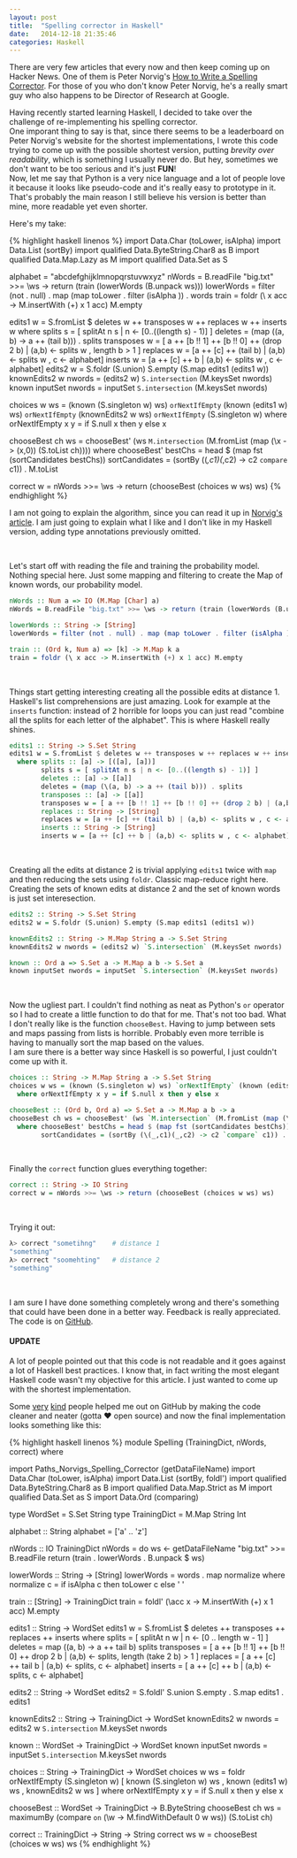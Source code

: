 ```yaml
---
layout: post
title:  "Spelling corrector in Haskell"
date:   2014-12-18 21:35:46
categories: Haskell
---
```


There are very few articles that every now and then keep coming up on Hacker News. One of them is Peter Norvig's [How to Write a Spelling Corrector](http://norvig.com/spell-correct.html).
For those of you who don't know Peter Norvig, he's a really smart guy who also happens to be Director of Research at Google.

Having recently started learning Haskell, I decided to take over the challenge of re-implementing his spelling corrector.  
One imporant thing to say is that, since there seems to be a leaderboard on Peter Norvig's website for the shortest implementations, I wrote this code trying to come up with the possible shortest version, putting *brevity over readability*, which is something I usually never do. But hey, sometimes we don't want to be too serious and it's just **FUN**!  
Now, let me say that Python is a very nice language and a lot of people love it because it looks like pseudo-code and it's really easy to prototype in it. That's probably the main reason I still believe his version is better than mine, more readable yet even shorter.

Here's my take:

{% highlight haskell linenos %}
import           Data.Char (toLower, isAlpha)
import           Data.List (sortBy)
import qualified Data.ByteString.Char8 as B
import qualified Data.Map.Lazy as M
import qualified Data.Set as S

alphabet = "abcdefghijklmnopqrstuvwxyz"
nWords = B.readFile "big.txt" >>= \ws -> return (train (lowerWords (B.unpack ws)))
lowerWords = filter (not . null) . map (map toLower . filter (isAlpha )) . words
train = foldr (\ x acc -> M.insertWith (+) x 1 acc) M.empty

edits1 w = S.fromList $ deletes w ++ transposes w ++ replaces w ++ inserts w
  where splits s = [ splitAt n s | n <- [0..((length s) - 1)] ]
        deletes = (map (\(a, b) -> a ++ (tail b))) . splits
        transposes w = [ a ++ [b !! 1] ++ [b !! 0] ++ (drop 2 b) | (a,b) <- splits w , length b > 1 ]
        replaces w = [a ++ [c] ++ (tail b) | (a,b) <- splits w , c <- alphabet]
        inserts w = [a ++ [c] ++ b | (a,b) <- splits w , c <- alphabet]
edits2 w = S.foldr (S.union) S.empty (S.map edits1 (edits1 w))
knownEdits2 w nwords = (edits2 w) `S.intersection` (M.keysSet nwords)
known inputSet nwords = inputSet `S.intersection` (M.keysSet nwords)

choices w ws = (known (S.singleton w) ws) `orNextIfEmpty` (known (edits1 w) ws)  `orNextIfEmpty` (knownEdits2 w ws) `orNextIfEmpty` (S.singleton w)
  where orNextIfEmpty x y = if S.null x then y else x

chooseBest ch ws = chooseBest' (ws `M.intersection` (M.fromList (map (\x -> (x,0)) (S.toList ch))))
  where chooseBest' bestChs = head $ (map fst (sortCandidates bestChs))
        sortCandidates = (sortBy (\(_,c1)(_,c2) -> c2 `compare` c1)) . M.toList

correct w = nWords >>= \ws -> return (chooseBest (choices w ws) ws)
{% endhighlight %}

I am not going to explain the algorithm, since you can read it up in [Norvig's article](http://norvig.com/spell-correct.html). I am just going to explain what I like and I don't like in my Haskell version, adding type annotations previously omitted.


<br>

Let's start off with reading the file and training the probability model. Nothing special here. Just some mapping and filtering to create the Map of known words, our probability model.

```haskell
nWords :: Num a => IO (M.Map [Char] a)
nWords = B.readFile "big.txt" >>= \ws -> return (train (lowerWords (B.unpack ws)))

lowerWords :: String -> [String]
lowerWords = filter (not . null) . map (map toLower . filter (isAlpha )) . words

train :: (Ord k, Num a) => [k] -> M.Map k a
train = foldr (\ x acc -> M.insertWith (+) x 1 acc) M.empty
```

<br>

Things start getting interesting creating all the possible edits at distance 1.  
Haskell's list comprehensions are just amazing. Look for example at the `inserts` function: instead of 2 horrible for loops you can just read "combine all the splits for each letter of the alphabet". This is where Haskell really shines.

```haskell
edits1 :: String -> S.Set String
edits1 w = S.fromList $ deletes w ++ transposes w ++ replaces w ++ inserts w
  where splits :: [a] -> [([a], [a])]
        splits s = [ splitAt n s | n <- [0..((length s) - 1)] ]
	    deletes :: [a] -> [[a]]
        deletes = (map (\(a, b) -> a ++ (tail b))) . splits
		transposes :: [a] -> [[a]]
        transposes w = [ a ++ [b !! 1] ++ [b !! 0] ++ (drop 2 b) | (a,b) <- splits w , length b > 1 ]
		replaces :: String -> [String]
        replaces w = [a ++ [c] ++ (tail b) | (a,b) <- splits w , c <- alphabet]
		inserts :: String -> [String]
        inserts w = [a ++ [c] ++ b | (a,b) <- splits w , c <- alphabet]
```

<br>

Creating all the edits at distance 2 is trivial applying `edits1` twice with `map` and then reducing the sets using `foldr`. Classic map-reduce right here.
Creating the sets of known edits at distance 2 and the set of known words is just set interesection.

```haskell
edits2 :: String -> S.Set String
edits2 w = S.foldr (S.union) S.empty (S.map edits1 (edits1 w))

knownEdits2 :: String -> M.Map String a -> S.Set String
knownEdits2 w nwords = (edits2 w) `S.intersection` (M.keysSet nwords)

known :: Ord a => S.Set a -> M.Map a b -> S.Set a
known inputSet nwords = inputSet `S.intersection` (M.keysSet nwords)
```

<br>

Now the ugliest part.
I couldn't find nothing as neat as Python's `or` operator so I had to create a little function to do that for me. That's not too bad.
What I don't really like is the function `chooseBest`. Having to jump between sets and maps passing from lists is horrible. Probably even more terrible is having to manually sort the map based on the values.  
I am sure there is a better way since Haskell is so powerful, I just couldn't come up with it.

```haskell
choices :: String -> M.Map String a -> S.Set String
choices w ws = (known (S.singleton w) ws) `orNextIfEmpty` (known (edits1 w) ws)  `orNextIfEmpty` (knownEdits2 w ws) `orNextIfEmpty` (S.singleton w)
  where orNextIfEmpty x y = if S.null x then y else x

chooseBest :: (Ord b, Ord a) => S.Set a -> M.Map a b -> a
chooseBest ch ws = chooseBest' (ws `M.intersection` (M.fromList (map (\x -> (x,0)) (S.toList ch))))
  where chooseBest' bestChs = head $ (map fst (sortCandidates bestChs))
        sortCandidates = (sortBy (\(_,c1)(_,c2) -> c2 `compare` c1)) . M.toList
```

<br>

Finally the `correct` function glues everything together:

```haskell
correct :: String -> IO String
correct w = nWords >>= \ws -> return (chooseBest (choices w ws) ws)
```

<br>

Trying it out:

```bash
λ> correct "sometihng"    # distance 1
"something"
λ> correct "soomehting"   # distance 2
"something"
```

<br>

I am sure I have done something completely wrong and there's something that could have been done in a better way. Feedback is really appreciated. The code is on [GitHub](https://github.com/MarcoSero/Norvigs-Spelling-Corrector).

#### UPDATE ####

A lot of people pointed out that this code is not readable and it goes against a lot of Haskell best practices. I know that, in fact writing the most elegant Haskell code wasn't my objective for this article. I just wanted to come up with the shortest implementation.

Some [very](https://github.com/MarcoSero/Norvigs-Spelling-Corrector/pull/2) [kind](https://github.com/MarcoSero/Norvigs-Spelling-Corrector/pull/3) people helped me out on GitHub by making the code cleaner and neater (gotta :heart: open source) and now the final implementation looks something like this:

{% highlight haskell linenos %}
module Spelling (TrainingDict, nWords, correct) where

import Paths_Norvigs_Spelling_Corrector (getDataFileName)
import           Data.Char (toLower, isAlpha)
import           Data.List (sortBy, foldl')
import qualified Data.ByteString.Char8 as B
import qualified Data.Map.Strict as M
import qualified Data.Set as S
import           Data.Ord (comparing)

type WordSet = S.Set String
type TrainingDict = M.Map String Int

alphabet :: String
alphabet = ['a' .. 'z']

nWords :: IO TrainingDict
nWords = do
  ws <- getDataFileName "big.txt" >>= B.readFile
  return (train . lowerWords . B.unpack $ ws)

lowerWords :: String -> [String]
lowerWords = words . map normalize
  where normalize c = if isAlpha c then toLower c else ' '

train :: [String] -> TrainingDict
train = foldl' (\acc x -> M.insertWith (+) x 1 acc) M.empty

edits1 :: String -> WordSet
edits1 w = S.fromList $ deletes ++ transposes ++ replaces ++ inserts
  where
    splits = [ splitAt n w | n <- [0 .. length w - 1] ]
    deletes = map (\(a, b) -> a ++ tail b) splits
    transposes = [ a ++ [b !! 1] ++ [b !! 0] ++ drop 2 b
                 | (a,b) <- splits, length (take 2 b) > 1 ]
    replaces = [ a ++ [c] ++ tail b
               | (a,b) <- splits, c <- alphabet]
    inserts = [ a ++ [c] ++ b
              | (a,b) <- splits, c <- alphabet]

edits2 :: String -> WordSet
edits2 = S.foldl' S.union S.empty . S.map edits1 . edits1

knownEdits2 :: String -> TrainingDict -> WordSet
knownEdits2 w nwords = edits2 w `S.intersection` M.keysSet nwords

known :: WordSet -> TrainingDict -> WordSet
known inputSet nwords = inputSet `S.intersection` M.keysSet nwords

choices :: String -> TrainingDict -> WordSet
choices w ws = foldr orNextIfEmpty (S.singleton w)
  [ known (S.singleton w) ws
  , known (edits1 w) ws
  , knownEdits2 w ws
  ]
  where orNextIfEmpty x y = if S.null x then y else x

chooseBest :: WordSet -> TrainingDict -> B.ByteString
chooseBest ch ws = maximumBy (compare `on` (\w -> M.findWithDefault 0 w ws)) (S.toList ch)

correct :: TrainingDict -> String -> String
correct ws w = chooseBest (choices w ws) ws
{% endhighlight %}
